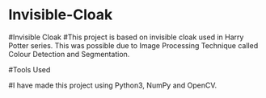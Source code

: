 # Invisible-Cloak

#Invisible Cloak
#This project is based on invisible cloak used in Harry Potter series. This was possible due to Image Processing Technique called Colour Detection and Segmentation.

#Tools Used

#I have made this project using Python3, NumPy and OpenCV.

